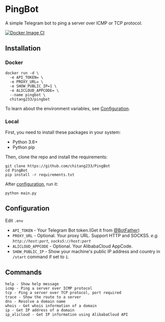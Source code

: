 # PingBot

A simple Telegram bot to ping a server over ICMP or TCP protocol.

[![Docker Image CI](https://github.com/chitang233/PingBot/actions/workflows/docker-ci.yaml/badge.svg)](https://github.com/chitang233/PingBot/actions/workflows/docker-ci.yaml)

## Installation

### Docker

```shell
docker run -d \
  -e API_TOKEN= \
  -e PROXY_URL= \
  -e SHOW_PUBLIC_IP=1 \
  -e ALICLOUD_APPCODE= \
  --name pingbot \
  chitang233/pingbot
```

To learn about the environment variables, see [Configuration](#configuration).

### Local

First, you need to install these packages in your system:

- Python 3.6+
- Python pip

Then, clone the repo and install the requirements:

```shell
git clone https://github.com/chitang233/PingBot
cd PingBot
pip install -r requirements.txt
```

After [configuration](#configuration), run it:

```shell
python main.py
```

## Configuration

Edit `.env`

- `API_TOKEN` - Your Telegram Bot token.(Get it from [@BotFather](https://t.me/BotFather))
- `PROXY_URL` - Optional. Your proxy URL. Support HTTP and SOCKS5. *e.g. `http://host:port`, `socks5://host:port`*
- `ALICLOUD_APPCODE` - Optional. Your AlibabaCloud AppCode.
- `SHOW_PUBLIC_IP` - Show your machine's public IP address and country in `/start` command if set to `1`.

## Commands

```
help - Show help message
icmp - Ping a server over ICMP protocol
tcp - Ping a server over TCP protocol, port required
trace - Show the route to a server
dns - Resolve a domain name
whois - Get whois information of a domain
ip - Get IP address of a domain
ip_alicloud - Get IP information using AlibabaCloud API
```

